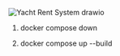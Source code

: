  
![Yacht Rent System drawio](https://github.com/user-attachments/assets/420bcad5-7b85-491e-9d05-a297bf22458a)



1. docker compose down   

2. docker compose up --build
